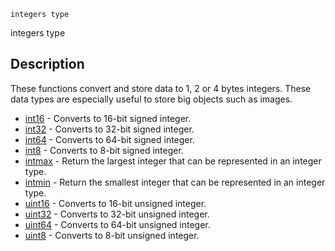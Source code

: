 

	
	integers type

integers type

## Description
These functions convert and store data to 1, 2 or 4 bytes integers.
		These data types are especially useful to store big objects such as images.


* [int16](int16.md) - Converts to 16-bit signed integer.
* [int32](int32.md) - Converts to 32-bit signed integer.
* [int64](int64.md) - Converts to 64-bit signed integer.
* [int8](int8.md) - Converts to 8-bit signed integer.
* [intmax](intmax.md) - Return the largest integer that can be represented in an integer type.
* [intmin](intmin.md) - Return the smallest integer that can be represented in an integer type.
* [uint16](uint16.md) - Converts to 16-bit unsigned integer.
* [uint32](uint32.md) - Converts to 32-bit unsigned integer.
* [uint64](uint64.md) - Converts to 64-bit unsigned integer.
* [uint8](uint8.md) - Converts to 8-bit unsigned integer.




